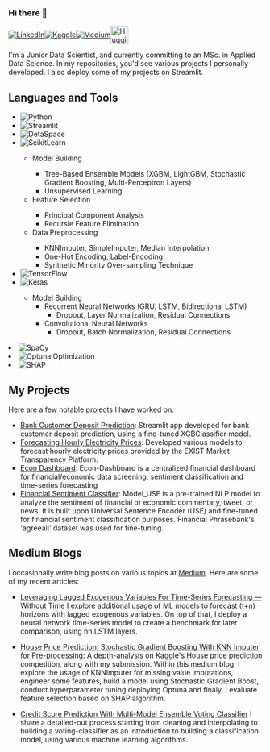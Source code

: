 ### Hi there 🤖

<div style="display: flex; align-items: center;">
  <a href="https://www.linkedin.com/in/tolga-şakar-575b86136"><img src="https://img.shields.io/badge/LinkedIn-0077B5?style=for-the-badge&logo=linkedin&logoColor=white" alt="LinkedIn"></a>
  <a href="https://www.kaggle.com/dfavenfre"><img src="https://img.shields.io/badge/Kaggle-20BEFF?style=for-the-badge&logo=Kaggle&logoColor=black" alt="Kaggle"></a>
  <a href="https://medium.com/@bauglir"><img src="https://img.shields.io/badge/Medium-12100E?style=for-the-badge&logo=medium&logoColor=white" alt="Medium"></a>
  <a href="https://huggingface.co/dfavenfre"><img height="35" src="https://huggingface.co/front/assets/huggingface_logo.svg" alt="Hugging Face"></a>
</div>

<p>I'm a Junior Data Scientist, and currently committing to an MSc. in Applied Data Science. In my repositories, you'd see various projects I personally developed. I also deploy some of my projects on Streamlit.</p>

<h2>Languages and Tools</h2>

<ul>
  <li><img src="https://img.shields.io/badge/Python-3776AB?style=for-the-badge&logo=python&logoColor=white" alt="Python"></li>
  <li><img src="https://img.shields.io/badge/Streamlit-FF4B4B?style=for-the-badge&logo=streamlit&logoColor=white" alt="Streamlit"></li>
  <li><img src="https://img.shields.io/badge/DetaSpace-FF3E00?style=for-the-badge&logo=deta&logoColor=white" alt="DetaSpace"></li>
  <li><img src="https://img.shields.io/badge/Scikit--learn-F7931E?style=for-the-badge&logo=scikit-learn&logoColor=white" alt="ScikitLearn"></li>
    <ul> 
      <li> Model Building </li>
        <ul> 
            <li> Tree-Based Ensemble Models (XGBM, LightGBM, Stochastic Gradient Boosting, Multi-Perceptron Layers) </li>
            <li> Unsupervised Learning</li>
        </ul>
      <li> Feature Selection </li>
        <ul> 
            <li> Principal Component Analysis </li>
            <li> Recursie Feature Elimination </li>
        </ul> 
      <li> Data Preprocessing </li>
        <ul> 
          <li> KNNImputer, SimpleImputer, Median Interpolation </li>
          <li> One-Hot Encoding, Label-Encoding </li>
          <li> Synthetic Minority Over-sampling Technique </li>
        </ul>
    </ul>
  <li><img src="https://img.shields.io/badge/TensorFlow-FF6F00?style=for-the-badge&logo=tensorflow&logoColor=white" alt="TensorFlow"></li>
  <li><img src="https://img.shields.io/badge/Keras-FF0000?style=for-the-badge&logo=keras&logoColor=white" alt="Keras"></li>
        <ul>
          <li>Model Building
            <ul>
              <li>Recurrent Neural Networks (GRU, LSTM, Bidirectional LSTM)
                <ul>
                  <li>Dropout, Layer Normalization, Residual Connections</li>
                </ul>
              </li>
              <li>Convolutional Neural Networks
                <ul>
                  <li>Dropout, Batch Normalization, Residual Connections</li>
                </ul>
              </li>
            </ul>
          </li>
        </ul>
      </ul>
    </ul>
  </li>
  <li><img src="https://img.shields.io/badge/SpaCy-03A9F4?style=for-the-badge&logo=spaCy&logoColor=white" alt="SpaCy"></li>
  <li><img src="https://img.shields.io/badge/Optuna-FF0000?style=for-the-badge&logo=optuna&logoColor=white" alt="Optuna Optimization"></li>
  <li><img src="https://img.shields.io/badge/SHAP-3887FF?style=for-the-badge&logo=shap&logoColor=white" alt="SHAP"></li>
</ul>

## My Projects

Here are a few notable projects I have worked on:

- [Bank Customer Deposit Prediction](https://github.com/dfavenfre/customer_deposit_classifier): Streamlit app developed for bank customer deposit prediction, using a fine-tuned XGBClassifier model.
- [Forecasting Hourly Electricity Prices](https://github.com/dfavenfre/electricity-price-forecasting): Developed various models to forecast hourly electricity prices provided by the EXIST Market Transparency Platform.
- [Econ Dashboard](https://github.com/dfavenfre/Econ-Dashboard): Econ-Dashboard is a centralized financial dashboard for financial/economic data screening, sentiment classification and time-series forecasting
- [Financial Sentiment Classifier](https://github.com/dfavenfre/financial-sentiment-classifier): Model_USE is a pre-trained NLP model to analyze the sentiment of financial or economic commentary, tweet, or news. It is built upon Universal Sentence Encoder (USE) and fine-tuned for financial sentiment classification purposes. Financial Phrasebank's 'agreeall' dataset was used for fine-tuning.

## Medium Blogs
I occasionally write blog posts on various topics at [Medium](https://medium.com/@bauglir). Here are some of my recent articles:

- [Leveraging Lagged Exogenous Variables For Time-Series Forecasting — Without Time](https://medium.com/@bauglir/leveraging-lagged-exogenous-variables-for-time-series-forecasting-without-time-472f14acb488)
  I explore additional usage of ML models to forecast (t+n) horizons with lagged exogenous variables. On top of that, I deploy a neural network time-series model to create a benchmark for later comparison, using nn.LSTM layers.

- [House Price Prediction: Stochastic Gradient Boosting With KNN Imputer for Pre-processing](https://medium.com/@bauglir/house-price-prediction-stochastic-gradient-boosting-w-knn-imputer-pre-processing-f3d1651caa00):
  A depth-analysis on Kaggle's House price prediction competition, along with my submission. Within this medium blog, I explore the usage of KNNImputer for missing value imputations, engineer some features, build a model using Stochastic Gradient Boost, conduct hyperparameter tuning deploying Optuna and finaly, I evaluate feature selection based on SHAP algorithm.
       
- [Credit Score Prediction With Multi-Model Ensemble Voting Classifier](https://medium.com/@bauglir/credit-score-prediction-with-multi-model-ensemble-voting-classifier-80-accuracy-b091f929ad40)
  I share a detailed-out process starting from cleaning and interpolating to building a voting-classifier as an introduction to building a classification model, using various machine learning algorithms.
